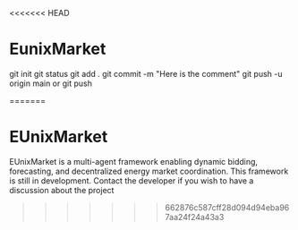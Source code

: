 <<<<<<< HEAD
# EunixMarket
git init
git status
git add .
git commit -m "Here is the comment"
git push -u origin main   or   git push





=======
# EUnixMarket
EUnixMarket is a multi-agent framework enabling dynamic bidding, forecasting, and decentralized energy market coordination. This framework is still in development. Contact the developer if you wish to have a discussion about the project
>>>>>>> 662876c587cff28d094d94eba967aa24f24a43a3
